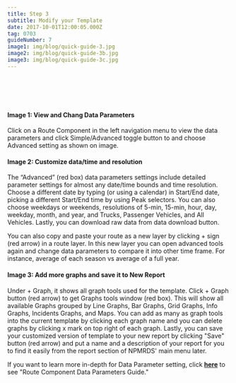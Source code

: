 ```yaml
---
title: Step 3
subtitle: Modify your Template
date: 2017-10-01T12:00:05.000Z
tag: 0703
guideNumber: 7
image1: img/blog/quick-guide-3.jpg
image2: img/blog/quick-guide-3b.jpg
image3: img/blog/quick-guide-3c.jpg
---
```


# &nbsp; 
#### Image 1: View and Chang Data Parameters

Click on a Route Component in the left navigation menu to view the data parameters and click Simple/Advanced toggle button to and choose Advanced setting as shown on image. 


#### Image 2: Customize data/time and resolution 
 
The “Advanced” (red box) data parameters settings include detailed parameter settings for almost any date/time bounds and time resolution. Choose a different date by typing (or using a calendar) in Start/End date, picking a different Start/End time by using Peak selectors. You can also choose weekdays or weekends, resolutions of 5-min, 15-min, hour, day, weekday, month, and year, and Trucks, Passenger Vehicles, and All Vehicles. Lastly, you can download raw data from data download button.

You can also copy and paste your route as a new layer by clicking + sign (red arrow) in a route layer. In this new layer you can open advanced tools again and change data parameters to compare it into other time frame. For instance, average of each season vs average of a full year.


#### Image 3: Add more graphs and save it to New Report
 Under + Graph, it shows all graph tools used for the template. Click + Graph button (red arrow) to get Graphs tools window (red box). This will show all available Graphs grouped by Line Graphs, Bar Graphs, Grid Graphs, Info Graphs, Incidents Graphs, and Maps. You can add as many as graph tools into the current template by clicking each graph name and you can delete graphs by clicking x mark on top right of each graph.  Lastly, you can save your customized version of template to your new report by clicking "Save" button (red arrow) and put a name and a description of your report for you to find it easily from the report section of NPMRDS' main menu later.

 If you want to learn more in-depth for Data Parameter setting, click [**here**](https://npmrds.availabs.org/g/guide/data-params/) to see "Route Component Data Parameters Guide."
